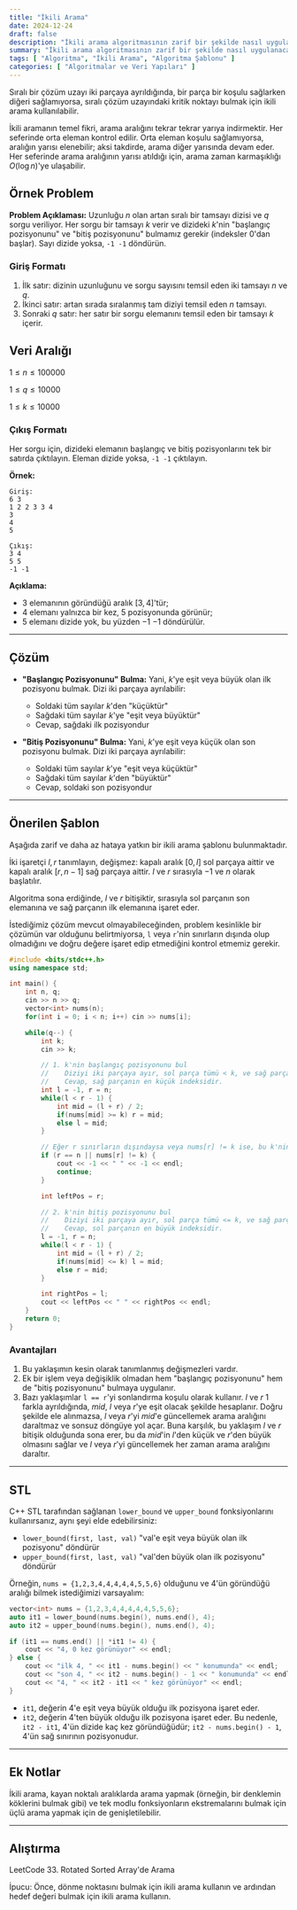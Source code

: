 ```yaml
---
title: "İkili Arama"
date: 2024-12-24
draft: false
description: "İkili arama algoritmasının zarif bir şekilde nasıl uygulanacağı."
summary: "İkili arama algoritmasının zarif bir şekilde nasıl uygulanacağı."
tags: [ "Algoritma", "İkili Arama", "Algoritma Şablonu" ]
categories: [ "Algoritmalar ve Veri Yapıları" ]
---
```


Sıralı bir çözüm uzayı iki parçaya ayrıldığında, bir parça bir koşulu sağlarken diğeri sağlamıyorsa, sıralı çözüm uzayındaki kritik noktayı bulmak için ikili arama kullanılabilir.

İkili aramanın temel fikri, arama aralığını tekrar tekrar yarıya indirmektir. Her seferinde orta eleman kontrol edilir. Orta eleman koşulu sağlamıyorsa, aralığın yarısı elenebilir; aksi takdirde, arama diğer yarısında devam eder. Her seferinde arama aralığının yarısı atıldığı için, arama zaman karmaşıklığı $O(\log n)$'ye ulaşabilir.

## Örnek Problem

**Problem Açıklaması:**
Uzunluğu $n$ olan artan sıralı bir tamsayı dizisi ve $q$ sorgu veriliyor. Her sorgu bir tamsayı $k$ verir ve dizideki $k$'nin "başlangıç pozisyonunu" ve "bitiş pozisyonunu" bulmamız gerekir (indeksler 0'dan başlar). Sayı dizide yoksa, `-1 -1` döndürün.

### Giriş Formatı

1. İlk satır: dizinin uzunluğunu ve sorgu sayısını temsil eden iki tamsayı $n$ ve $q$.
2. İkinci satır: artan sırada sıralanmış tam diziyi temsil eden $n$ tamsayı.
3. Sonraki $q$ satır: her satır bir sorgu elemanını temsil eden bir tamsayı $k$ içerir.

## Veri Aralığı

$1 \leq n \leq 100000$

$1 \leq q \leq 10000$

$1 \leq k \leq 10000$

### Çıkış Formatı

Her sorgu için, dizideki elemanın başlangıç ve bitiş pozisyonlarını tek bir satırda çıktılayın. Eleman dizide yoksa, `-1 -1` çıktılayın.

**Örnek:**

```
Giriş:
6 3
1 2 2 3 3 4
3
4
5

Çıkış:
3 4
5 5
-1 -1
```

**Açıklama:**

- $3$ elemanının göründüğü aralık $[3, 4]$'tür;
- $4$ elemanı yalnızca bir kez, $5$ pozisyonunda görünür;
- $5$ elemanı dizide yok, bu yüzden $-1$ $-1$ döndürülür.

---

## Çözüm

- **"Başlangıç Pozisyonunu" Bulma:**
  Yani, $k$'ye eşit veya büyük olan ilk pozisyonu bulmak. Dizi iki parçaya ayrılabilir:
    - Soldaki tüm sayılar $k$'den "küçüktür"
    - Sağdaki tüm sayılar $k$'ye "eşit veya büyüktür"
    - Cevap, sağdaki ilk pozisyondur

- **"Bitiş Pozisyonunu" Bulma:**
  Yani, $k$'ye eşit veya küçük olan son pozisyonu bulmak. Dizi iki parçaya ayrılabilir:
    - Soldaki tüm sayılar $k$'ye "eşit veya küçüktür"
    - Sağdaki tüm sayılar $k$'den "büyüktür"
    - Cevap, soldaki son pozisyondur

---

## Önerilen Şablon

Aşağıda zarif ve daha az hataya yatkın bir ikili arama şablonu bulunmaktadır.

İki işaretçi $l, r$ tanımlayın, değişmez: kapalı aralık $[0, l]$ sol parçaya aittir ve kapalı aralık $[r, n - 1]$ sağ parçaya aittir. $l$ ve $r$ sırasıyla $-1$ ve $n$ olarak başlatılır.

Algoritma sona erdiğinde, $l$ ve $r$ bitişiktir, sırasıyla sol parçanın son elemanına ve sağ parçanın ilk elemanına işaret eder.

İstediğimiz çözüm mevcut olmayabileceğinden, problem kesinlikle bir çözümün var olduğunu belirtmiyorsa, `l` veya `r`'nin sınırların dışında olup olmadığını ve doğru değere işaret edip etmediğini kontrol etmemiz gerekir.

```cpp
#include <bits/stdc++.h>
using namespace std;

int main() {
    int n, q;
    cin >> n >> q;
    vector<int> nums(n);
    for(int i = 0; i < n; i++) cin >> nums[i];

    while(q--) {
        int k;
        cin >> k;

        // 1. k'nin başlangıç pozisyonunu bul
        //    Diziyi iki parçaya ayır, sol parça tümü < k, ve sağ parça tümü >= k.
        //    Cevap, sağ parçanın en küçük indeksidir.
        int l = -1, r = n;
        while(l < r - 1) {
            int mid = (l + r) / 2;
            if(nums[mid] >= k) r = mid; 
            else l = mid;
        }

        // Eğer r sınırların dışındaysa veya nums[r] != k ise, bu k'nin mevcut olmadığı anlamına gelir
        if (r == n || nums[r] != k) {
            cout << -1 << " " << -1 << endl;
            continue;
        }

        int leftPos = r;

        // 2. k'nin bitiş pozisyonunu bul
        //    Diziyi iki parçaya ayır, sol parça tümü <= k, ve sağ parça tümü > k.
        //    Cevap, sol parçanın en büyük indeksidir.
        l = -1, r = n;
        while(l < r - 1) {
            int mid = (l + r) / 2;
            if(nums[mid] <= k) l = mid;
            else r = mid;
        }

        int rightPos = l;
        cout << leftPos << " " << rightPos << endl;
    }
    return 0;
}
```

### Avantajları

1. Bu yaklaşımın kesin olarak tanımlanmış değişmezleri vardır.
2. Ek bir işlem veya değişiklik olmadan hem "başlangıç pozisyonunu" hem de "bitiş pozisyonunu" bulmaya uygulanır.
3. Bazı yaklaşımlar `l == r`'yi sonlandırma koşulu olarak kullanır. $l$ ve $r$ 1 farkla ayrıldığında, $mid$, $l$ veya $r$'ye eşit olacak şekilde hesaplanır. Doğru şekilde ele alınmazsa, $l$ veya $r$'yi $mid$'e güncellemek arama aralığını daraltmaz ve sonsuz döngüye yol açar. Buna karşılık, bu yaklaşım $l$ ve $r$ bitişik olduğunda sona erer, bu da $mid$'in $l$'den küçük ve $r$'den büyük olmasını sağlar ve $l$ veya $r$'yi güncellemek her zaman arama aralığını daraltır.

---

## STL

C++ STL tarafından sağlanan `lower_bound` ve `upper_bound` fonksiyonlarını kullanırsanız, aynı şeyi elde edebilirsiniz:

- `lower_bound(first, last, val)` "val'e eşit veya büyük olan ilk pozisyonu" döndürür
- `upper_bound(first, last, val)` "val'den büyük olan ilk pozisyonu" döndürür

Örneğin, `nums = {1,2,3,4,4,4,4,4,5,5,6}` olduğunu ve 4'ün göründüğü aralığı bilmek istediğimizi varsayalım:

```cpp
vector<int> nums = {1,2,3,4,4,4,4,4,5,5,6};
auto it1 = lower_bound(nums.begin(), nums.end(), 4);
auto it2 = upper_bound(nums.begin(), nums.end(), 4);

if (it1 == nums.end() || *it1 != 4) {
    cout << "4, 0 kez görünüyor" << endl;
} else {
    cout << "ilk 4, " << it1 - nums.begin() << " konumunda" << endl;
    cout << "son 4, " << it2 - nums.begin() - 1 << " konumunda" << endl;
    cout << "4, " << it2 - it1 << " kez görünüyor" << endl;
}
```

- `it1`, değerin $4$'e eşit veya büyük olduğu ilk pozisyona işaret eder.
- `it2`, değerin $4$'ten büyük olduğu ilk pozisyona işaret eder.
  Bu nedenle, `it2 - it1`, $4$'ün dizide kaç kez göründüğüdür; `it2 - nums.begin() - 1`, $4$'ün sağ sınırının pozisyonudur.

---

## Ek Notlar

İkili arama, kayan noktalı aralıklarda arama yapmak (örneğin, bir denklemin köklerini bulmak gibi) ve tek modlu fonksiyonların ekstremalarını bulmak için üçlü arama yapmak için de genişletilebilir.

---

## Alıştırma

LeetCode 33. Rotated Sorted Array'de Arama

İpucu: Önce, dönme noktasını bulmak için ikili arama kullanın ve ardından hedef değeri bulmak için ikili arama kullanın.